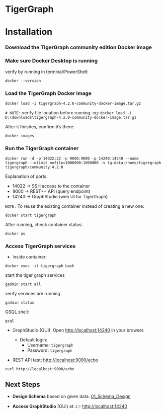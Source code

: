 # TigerGraph

# Installation

### Download the TigerGraph community edition Docker image

### Make sure Docker Desktop is running

verify by running in terminal/PowerShell:

```
docker --version
```

### Load the TigerGraph Docker image

```
docker load -i tigergraph-4.2.0-community-docker-image.tar.gz
```

`# NOTE:` verify file location before running. eg: `docker load -i D:\downloads\tigergraph-4.2.0-community-docker-image.tar.gz`

After it finishes, confirm it’s there:

```
docker images
```

### Run the TigerGraph container

```
docker run -d -p 14022:22 -p 9000:9000 -p 14240:14240 --name tigergraph --ulimit nofile=1000000:1000000 -v tg-data:/home/tigergraph tigergraph/community:4.2.0
```

Explanation of ports:

- 14022 → SSH access to the container
- 9000 → REST++ API (query endpoint)
- 14240 → GraphStudio (web UI for TigerGraph)

`NOTE:` To reuse the existing container instead of creating a new one:

```
docker start tigergraph
```

After running, check container status:

```
docker ps
```

### Access TigerGraph services

- Inside container:

```
docker exec -it tigergraph bash
```

start the tiger graph services

```
gadmin start all
```

verify services are running

```
gadmin status
```

GSQL shell:

```
gsql
```

- GraphStudio (GUI): Open [http://localhost:14240](http://localhost:14240) in your browser.

  - Default login:
    - Username: `tigergraph`
    - Password: `tigergraph`

- REST API test: [http://localhost:9000/echo](http://localhost:9000/echo)

```
curl http://localhost:9000/echo
```

## Next Steps

- **Design Schema** based on given data.
  [01_Schema_Design](01_Schema_Design/schema_gsql.md)

- **Access GraphStudio** (GUI) at:
  👉 [http://localhost:14240](http://localhost:14240)
